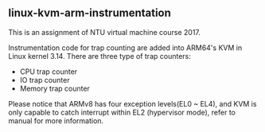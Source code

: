 ## linux-kvm-arm-instrumentation
This is an assignment of NTU virtual machine course 2017.

Instrumentation code for trap counting are added into ARM64's KVM in Linux kernel 3.14.
There are three type of trap counters:
* CPU trap counter
* IO trap counter
* Memory trap counter

Please notice that ARMv8 has four exception levels(EL0 ~ EL4), and KVM is only capable to catch interrupt within EL2 (hypervisor mode), refer to manual for more information.
